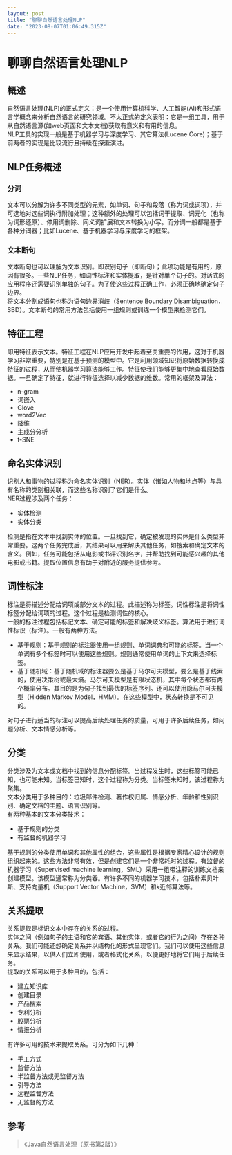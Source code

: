 ```yaml
---
layout: post
title: "聊聊自然语言处理NLP"
date: "2023-08-07T01:06:49.315Z"
---
```

聊聊自然语言处理NLP
===========

概述
--

自然语言处理(NLP)的正式定义：是一个使用计算机科学、人工智能(AI)和形式语言学概念来分析自然语言的研究领域。不太正式的定义表明：它是一组工具，用于从自然语言源(如web页面和文本文档)获取有意义和有用的信息。  
NLP工具的实现一般是基于机器学习与深度学习、其它算法(Lucene Core)；基于前两者的实现是比较流行且持续在探索演进。  

NLP任务概述
-------

### 分词

文本可以分解为许多不同类型的元素，如单词、句子和段落（称为词或词项），并可选地对这些词执行附加处理；这种额外的处理可以包括词干提取、词元化（也称为词形还原）、停用词删除、同义词扩展和文本转换为小写。而分词一般都是基于各种分词器；比如Lucene、基于机器学习与深度学习的框架。  

### 文本断句

文本断句也可以理解为文本识别。即识别句子（即断句）；此项功能是有用的，原因有很多。一些NLP任务，如词性标注和实体提取，是针对单个句子的。对话式的应用程序还需要识别单独的句子。为了使这些过程正确工作，必须正确地确定句子边界。  
将文本分割成语句也称为语句边界消歧（Sentence Boundary Disambiguation，SBD）。文本断句的常用方法包括使用一组规则或训练一个模型来检测它们。  

特征工程
----

即用特征表示文本。特征工程在NLP应用开发中起着至关重要的作用，这对于机器学习非常重要，特别是在基于预测的模型中。它是利用领域知识将原始数据转换成特征的过程，从而使机器学习算法能够工作。特征使我们能够更集中地查看原始数据。一旦确定了特征，就进行特征选择以减少数据的维数。常用的框架及算法：

*   n-gram
*   词嵌入
*   Glove
*   word2Vec
*   降维
*   主成分分析
*   t-SNE  
    

命名实体识别
------

识别人和事物的过程称为命名实体识别（NER）。实体（诸如人物和地点等）与具有名称的类别相关联，而这些名称识别了它们是什么。  
NER过程涉及两个任务：

*   实体检测
*   实体分类

检测是指在文本中找到实体的位置。一旦找到它，确定被发现的实体是什么类型非常重要。这两个任务完成后，其结果可以用来解决其他任务，如搜索和确定文本的含义。例如，任务可能包括从电影或书评识别名字，并帮助找到可能感兴趣的其他电影或书籍。提取位置信息有助于对附近的服务提供参考。  

词性标注
----

标注是将描述分配给词项或部分文本的过程。此描述称为标签。词性标注是将词性标签分配给词项的过程。这个过程是检测词性的核心。  
一般的标注过程包括标记文本、确定可能的标签和解决歧义标签。算法用于进行词性标识（标注）。一般有两种方法。

*   基于规则：基于规则的标注器使用一组规则、单词词典和可能的标签。当一个单词有多个标签时可以使用这些规则。规则通常使用单词的上下文来选择标签。
*   基于随机域：基于随机域的标注器要么是基于马尔可夫模型，要么是基于线索的，使用决策树或最大熵。马尔可夫模型是有限状态机，其中每个状态都有两个概率分布。其目的是为句子找到最优的标签序列。还可以使用隐马尔可夫模型（Hidden Markov Model，HMM）。在这些模型中，状态转换是不可见的。

对句子进行适当的标注可以提高后续处理任务的质量，可用于许多后续任务，如问题分析、文本情感分析等。  

分类
--

分类涉及为文本或文档中找到的信息分配标签。当过程发生时，这些标签可能已知，也可能未知。当标签已知时，这个过程称为分类。当标签未知时，该过程称为聚集。  
文本分类用于多种目的：垃圾邮件检测、著作权归属、情感分析、年龄和性别识别、确定文档的主题、语言识别等。  
有两种基本的文本分类技术：

*   基于规则的分类
*   有监督的机器学习

基于规则的分类使用单词和其他属性的组合，这些属性是根据专家精心设计的规则组织起来的。这些方法非常有效，但是创建它们是一个非常耗时的过程。有监督的机器学习（Supervised machine learning，SML）采用一组带注释的训练文档来创建模型。该模型通常称为分类器。有许多不同的机器学习技术，包括朴素贝叶斯、支持向量机（Support Vector Machine，SVM）和k近邻算法等。  

关系提取
----

关系提取是标识文本中存在的关系的过程。  
实体之间（例如句子的主语和它的宾语、其他实体，或者它的行为之间）存在各种关系。我们可能还想确定关系并以结构化的形式呈现它们。我们可以使用这些信息来显示结果，以供人们立即使用，或者格式化关系，以便更好地将它们用于后续任务。  
提取的关系可以用于多种目的，包括：

*   建立知识库
*   创建目录
*   产品搜索
*   专利分析
*   股票分析
*   情报分析

有许多可用的技术来提取关系。可分为如下几种：

*   手工方式
*   监督方法
*   半监督方法或无监督方法
*   引导方法
*   远程监督方法
*   无监督的方法

参考
--

> 《Java自然语言处理（原书第2版）》